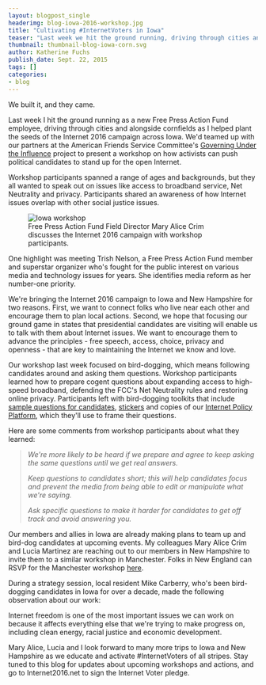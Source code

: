 ```yaml
---
layout: blogpost_single
headerimg: blog-iowa-2016-workshop.jpg
title: "Cultivating #InternetVoters in Iowa"
teaser: "Last week we hit the ground running, driving through cities and alongside cornfields as we helped plant the seeds of the Internet 2016 campaign across Iowa."
thumbnail: thumbnail-blog-iowa-corn.svg
author: Katherine Fuchs
publish_date: Sept. 22, 2015
tags: []
categories:
- blog
---
```

We built it, and they came.

Last week I hit the ground running as a new Free Press Action Fund employee, driving through cities and alongside cornfields as I helped plant the seeds of the Internet 2016 campaign across Iowa. We'd teamed up with our partners at the American Friends Service Committee's [Governing Under the Influence](http://gui.afsc.org) project to present a workshop on how activists can push political candidates to stand up for the open Internet.

Workshop participants spanned a range of ages and backgrounds, but they all wanted to speak out on issues like access to broadband service, Net Neutrality and privacy. Participants shared an awareness of how Internet issues overlap with other social justice issues.

<figure>
  <img src='http://internet2016.net/assets/img/blog-iowa-workshop2.jpg' alt='Iowa workshop' />
  <figcaption>Free Press Action Fund Field Director Mary Alice Crim discusses the Internet 2016 campaign with workshop participants.</figcaption></figure>


One highlight was meeting Trish Nelson, a Free Press Action Fund member and superstar organizer who's fought for the public interest on various media and technology issues for years. She identifies media reform as her number-one priority. 

We're bringing the Internet 2016 campaign to Iowa and New Hampshire for two reasons. First, we want to connect folks who live near each other and encourage them to plan local actions. Second, we hope that focusing our ground game in states that presidential candidates are visiting will enable us to talk with them about Internet issues. We want to encourage them to advance the principles - free speech, access, choice, privacy and openness - that are key to maintaining the Internet we know and love.

Our workshop last week focused on bird-dogging, which means following candidates around and asking them questions. Workshop participants learned how to prepare cogent questions about expanding access to high-speed broadband, defending the FCC's Net Neutrality rules and restoring online privacy. Participants left with bird-dogging toolkits that include <a href="http://internet2016.net/toolkits/educate-the-candidates/">sample questions for candidates</a>, <a href="http://internet2016.net/">stickers</a> and copies of our <a href="http://internet2016.net/policyplatform/">Internet Policy Platform</a>, which they'll use to frame their questions.</p>

Here are some comments from workshop participants about what they learned:
<blockquote>
<em>We're more likely to be heard if we prepare and agree to keep asking the same questions until we get real answers.</em>

<em>Keep questions to candidates short; this will help candidates focus and prevent the media from being able to edit or manipulate what we're saying.</em>

<em>Ask specific questions to make it harder for candidates to get off track and avoid answering you.</em>
</blockquote>
Our members and allies in Iowa are already making plans to team up and bird-dog candidates at upcoming events. My colleagues Mary Alice Crim and Lucia Martinez are reaching out to our members in New Hampshire to invite them to a similar workshop in Manchester. Folks in New England can RSVP for the Manchester workshop <a href="mailto:lmartinez@freepress.net?subject=New%20Hampshire%20Bird-Dog%20Workshop">here</a>.

During a strategy session, local resident Mike Carberry, who's been bird-dogging candidates in Iowa for over a decade, made the following observation about our work:

Internet freedom is one of the most important issues we can work on because it affects everything else that we're trying to make progress on, including clean energy, racial justice and economic development.

Mary Alice, Lucia and I look forward to many more trips to Iowa and New Hampshire as we educate and activate #InternetVoters of all stripes. Stay tuned to this blog for updates about upcoming workshops and actions, and go to Internet2016.net to sign the Internet Voter pledge.
